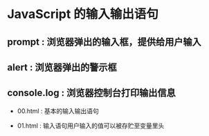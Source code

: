 # JavaScript 的输入输出语句

## prompt : 浏览器弹出的输入框，提供给用户输入

## alert : 浏览器弹出的警示框

## console.log : 浏览器控制台打印输出信息

- 00.html : 基本的输入输出语句

- 01.html : 输入语句用户输入的值可以被存贮至变量里头
